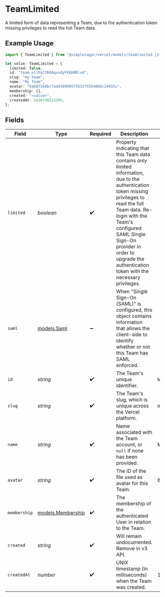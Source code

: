 # TeamLimited

A limited form of data representing a Team, due to the authentication token missing privileges to read the full Team data.

## Example Usage

```typescript
import { TeamLimited } from "@simplesagar/vercel/models/teamlimited.js";

let value: TeamLimited = {
  limited: false,
  id: "team_nllPyCtREAqxxdyFKbbMDlxd",
  slug: "my-team",
  name: "My Team",
  avatar: "6eb07268bcfadd309905ffb1579354084c24655c",
  membership: {},
  created: "<value>",
  createdAt: 1630748523395,
};
```

## Fields

| Field                                                                                                                                                                                                                                                                                                  | Type                                                                                                                                                                                                                                                                                                   | Required                                                                                                                                                                                                                                                                                               | Description                                                                                                                                                                                                                                                                                            | Example                                                                                                                                                                                                                                                                                                |
| ------------------------------------------------------------------------------------------------------------------------------------------------------------------------------------------------------------------------------------------------------------------------------------------------------ | ------------------------------------------------------------------------------------------------------------------------------------------------------------------------------------------------------------------------------------------------------------------------------------------------------ | ------------------------------------------------------------------------------------------------------------------------------------------------------------------------------------------------------------------------------------------------------------------------------------------------------ | ------------------------------------------------------------------------------------------------------------------------------------------------------------------------------------------------------------------------------------------------------------------------------------------------------ | ------------------------------------------------------------------------------------------------------------------------------------------------------------------------------------------------------------------------------------------------------------------------------------------------------ |
| `limited`                                                                                                                                                                                                                                                                                              | *boolean*                                                                                                                                                                                                                                                                                              | :heavy_check_mark:                                                                                                                                                                                                                                                                                     | Property indicating that this Team data contains only limited information, due to the authentication token missing privileges to read the full Team data. Re-login with the Team's configured SAML Single Sign-On provider in order to upgrade the authentication token with the necessary privileges. |                                                                                                                                                                                                                                                                                                        |
| `saml`                                                                                                                                                                                                                                                                                                 | [models.Saml](../models/saml.md)                                                                                                                                                                                                                                                                       | :heavy_minus_sign:                                                                                                                                                                                                                                                                                     | When "Single Sign-On (SAML)" is configured, this object contains information that allows the client-side to identify whether or not this Team has SAML enforced.                                                                                                                                       |                                                                                                                                                                                                                                                                                                        |
| `id`                                                                                                                                                                                                                                                                                                   | *string*                                                                                                                                                                                                                                                                                               | :heavy_check_mark:                                                                                                                                                                                                                                                                                     | The Team's unique identifier.                                                                                                                                                                                                                                                                          | team_nllPyCtREAqxxdyFKbbMDlxd                                                                                                                                                                                                                                                                          |
| `slug`                                                                                                                                                                                                                                                                                                 | *string*                                                                                                                                                                                                                                                                                               | :heavy_check_mark:                                                                                                                                                                                                                                                                                     | The Team's slug, which is unique across the Vercel platform.                                                                                                                                                                                                                                           | my-team                                                                                                                                                                                                                                                                                                |
| `name`                                                                                                                                                                                                                                                                                                 | *string*                                                                                                                                                                                                                                                                                               | :heavy_check_mark:                                                                                                                                                                                                                                                                                     | Name associated with the Team account, or `null` if none has been provided.                                                                                                                                                                                                                            | My Team                                                                                                                                                                                                                                                                                                |
| `avatar`                                                                                                                                                                                                                                                                                               | *string*                                                                                                                                                                                                                                                                                               | :heavy_check_mark:                                                                                                                                                                                                                                                                                     | The ID of the file used as avatar for this Team.                                                                                                                                                                                                                                                       | 6eb07268bcfadd309905ffb1579354084c24655c                                                                                                                                                                                                                                                               |
| `membership`                                                                                                                                                                                                                                                                                           | [models.Membership](../models/membership.md)                                                                                                                                                                                                                                                           | :heavy_check_mark:                                                                                                                                                                                                                                                                                     | The membership of the authenticated User in relation to the Team.                                                                                                                                                                                                                                      |                                                                                                                                                                                                                                                                                                        |
| `created`                                                                                                                                                                                                                                                                                              | *string*                                                                                                                                                                                                                                                                                               | :heavy_check_mark:                                                                                                                                                                                                                                                                                     | Will remain undocumented. Remove in v3 API.                                                                                                                                                                                                                                                            |                                                                                                                                                                                                                                                                                                        |
| `createdAt`                                                                                                                                                                                                                                                                                            | *number*                                                                                                                                                                                                                                                                                               | :heavy_check_mark:                                                                                                                                                                                                                                                                                     | UNIX timestamp (in milliseconds) when the Team was created.                                                                                                                                                                                                                                            | 1630748523395                                                                                                                                                                                                                                                                                          |